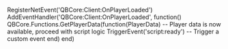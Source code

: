 RegisterNetEvent('QBCore:Client:OnPlayerLoaded')
AddEventHandler('QBCore:Client:OnPlayerLoaded', function()
    QBCore.Functions.GetPlayerData(function(PlayerData)
        -- Player data is now available, proceed with script logic
        TriggerEvent('script:ready') -- Trigger a custom event
    end)
end)

